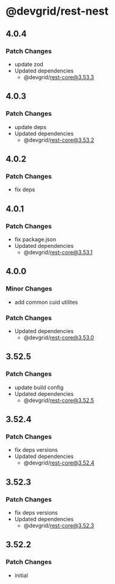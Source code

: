 # @devgrid/rest-nest

## 4.0.4

### Patch Changes

- update zod
- Updated dependencies
  - @devgrid/rest-core@3.53.3

## 4.0.3

### Patch Changes

- update deps
- Updated dependencies
  - @devgrid/rest-core@3.53.2

## 4.0.2

### Patch Changes

- fix deps

## 4.0.1

### Patch Changes

- fix package.json
- Updated dependencies
  - @devgrid/rest-core@3.53.1

## 4.0.0

### Minor Changes

- add common cuid utilites

### Patch Changes

- Updated dependencies
  - @devgrid/rest-core@3.53.0

## 3.52.5

### Patch Changes

- update build config
- Updated dependencies
  - @devgrid/rest-core@3.52.5

## 3.52.4

### Patch Changes

- fix deps versions
- Updated dependencies
  - @devgrid/rest-core@3.52.4

## 3.52.3

### Patch Changes

- fix deps versions
- Updated dependencies
  - @devgrid/rest-core@3.52.3

## 3.52.2

### Patch Changes

- initial
